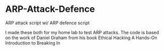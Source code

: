 # ARP-Attack-Defence
ARP attack script wi/ ARP defence script

I made these both for my home lab to test ARP attacks. The code is based on the work of Daniel Graham from his book Ethical Hacking A Hands-On Introduction to Breaking In
